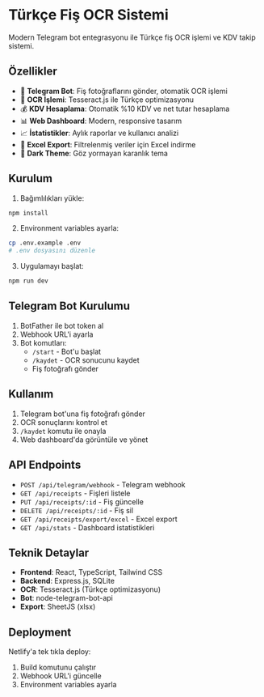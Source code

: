 # Türkçe Fiş OCR Sistemi

Modern Telegram bot entegrasyonu ile Türkçe fiş OCR işlemi ve KDV takip sistemi.

## Özellikler

- 🤖 **Telegram Bot**: Fiş fotoğraflarını gönder, otomatik OCR işlemi
- 📸 **OCR İşlemi**: Tesseract.js ile Türkçe optimizasyonu
- 💰 **KDV Hesaplama**: Otomatik %10 KDV ve net tutar hesaplama
- 📊 **Web Dashboard**: Modern, responsive tasarım
- 📈 **İstatistikler**: Aylık raporlar ve kullanıcı analizi
- 📁 **Excel Export**: Filtrelenmiş veriler için Excel indirme
- 🌙 **Dark Theme**: Göz yormayan karanlık tema

## Kurulum

1. Bağımlılıkları yükle:
```bash
npm install
```

2. Environment variables ayarla:
```bash
cp .env.example .env
# .env dosyasını düzenle
```

3. Uygulamayı başlat:
```bash
npm run dev
```

## Telegram Bot Kurulumu

1. BotFather ile bot token al
2. Webhook URL'i ayarla
3. Bot komutları:
   - `/start` - Bot'u başlat
   - `/kaydet` - OCR sonucunu kaydet
   - Fiş fotoğrafı gönder

## Kullanım

1. Telegram bot'una fiş fotoğrafı gönder
2. OCR sonuçlarını kontrol et
3. `/kaydet` komutu ile onayla
4. Web dashboard'da görüntüle ve yönet

## API Endpoints

- `POST /api/telegram/webhook` - Telegram webhook
- `GET /api/receipts` - Fişleri listele
- `PUT /api/receipts/:id` - Fiş güncelle
- `DELETE /api/receipts/:id` - Fiş sil
- `GET /api/receipts/export/excel` - Excel export
- `GET /api/stats` - Dashboard istatistikleri

## Teknik Detaylar

- **Frontend**: React, TypeScript, Tailwind CSS
- **Backend**: Express.js, SQLite
- **OCR**: Tesseract.js (Türkçe optimizasyonu)
- **Bot**: node-telegram-bot-api
- **Export**: SheetJS (xlsx)

## Deployment

Netlify'a tek tıkla deploy:
1. Build komutunu çalıştır
2. Webhook URL'i güncelle
3. Environment variables ayarla